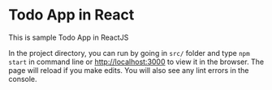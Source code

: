 # Todo App in React  
This is sample Todo App in ReactJS

In the project directory, you can run by going in `src/` folder and type `npm start` in command line or [http://localhost:3000](http://localhost:3000) to view it in the browser.
The page will reload if you make edits. You will also see any lint errors in the console.
